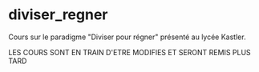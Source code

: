 # diviser_regner
Cours sur le paradigme "Diviser pour régner" présenté au lycée Kastler.

LES COURS SONT EN TRAIN D'ETRE MODIFIES ET SERONT REMIS PLUS TARD
